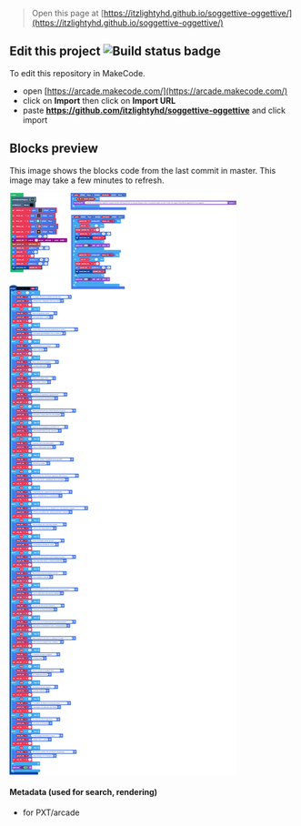  


> Open this page at [https://itzlightyhd.github.io/soggettive-oggettive/](https://itzlightyhd.github.io/soggettive-oggettive/)

## Edit this project ![Build status badge](https://github.com/itzlightyhd/soggettive-oggettive/workflows/MakeCode/badge.svg)

To edit this repository in MakeCode.

* open [https://arcade.makecode.com/](https://arcade.makecode.com/)
* click on **Import** then click on **Import URL**
* paste **https://github.com/itzlightyhd/soggettive-oggettive** and click import

## Blocks preview

This image shows the blocks code from the last commit in master.
This image may take a few minutes to refresh.

![A rendered view of the blocks](https://github.com/itzlightyhd/soggettive-oggettive/raw/master/.github/makecode/blocks.png)

#### Metadata (used for search, rendering)

* for PXT/arcade
<script src="https://makecode.com/gh-pages-embed.js"></script><script>makeCodeRender("{{ site.makecode.home_url }}", "{{ site.github.owner_name }}/{{ site.github.repository_name }}");</script>
